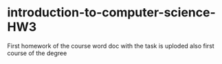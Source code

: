 # introduction-to-computer-science-HW3
First homework of the course word doc with the task is uploded also first course of the degree
